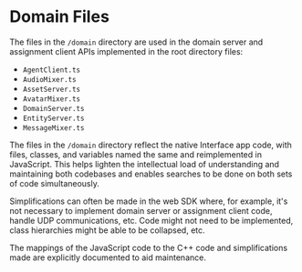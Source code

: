 # Domain Files

The files in the `/domain` directory are used in the domain server and assignment client APIs implemented in the root directory
files:
- `AgentClient.ts`
- `AudioMixer.ts`
- `AssetServer.ts`
- `AvatarMixer.ts`
- `DomainServer.ts`
- `EntityServer.ts`
- `MessageMixer.ts`

The files in the `/domain` directory reflect the native Interface app code, with files, classes, and variables named the same
and reimplemented in JavaScript. This helps lighten the intellectual load of understanding and maintaining both codebases and
enables searches to be done on both sets of code simultaneously.

Simplifications can often be made in the web SDK where, for example, it's not necessary to implement domain server or assignment
client code, handle UDP communications, etc. Code might not need to be implemented, class hierarchies might be able to be
collapsed, etc.

The mappings of the JavaScript code to the C++ code and simplifications made are explicitly documented to aid maintenance.
